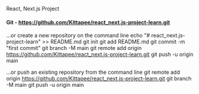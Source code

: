 React, Next.js Project

#### Git - https://github.com/Kittapee/react_next.js-project-learn.git

…or create a new repository on the command line
echo "# react_next.js-project-learn" >> README.md
git init
git add README.md
git commit -m "first commit"
git branch -M main
git remote add origin https://github.com/Kittapee/react_next.js-project-learn.git
git push -u origin main

…or push an existing repository from the command line
git remote add origin https://github.com/Kittapee/react_next.js-project-learn.git
git branch -M main
git push -u origin main
